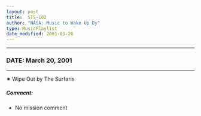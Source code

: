 ```yaml
---
layout: post
title:  STS-102
author: "NASA: Music to Wake Up By"
type: MusicPlaylist
date_modified: 2001-03-20
---
```


----
### DATE: March 20, 2001
----
✷ Wipe Out by The Surfaris

##### Comment:
* No mission comment
